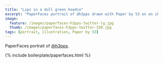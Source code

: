 ```yaml
---
title: "Lips in a dull green hoodie"
excerpt: "PaperFaces portrait of @h3pps drawn with Paper by 53 on an iPad."
image: 
  feature: /images/paperfaces-h3pps-twitter-lg.jpg
  thumb: /images/paperfaces-h3pps-twitter-150.jpg
tags: [portrait, illustration, Paper by 53]
---
```


PaperFaces portrait of [@h3pps](http://twitter.com/h3pps).

{% include boilerplate/paperfaces.html %}
